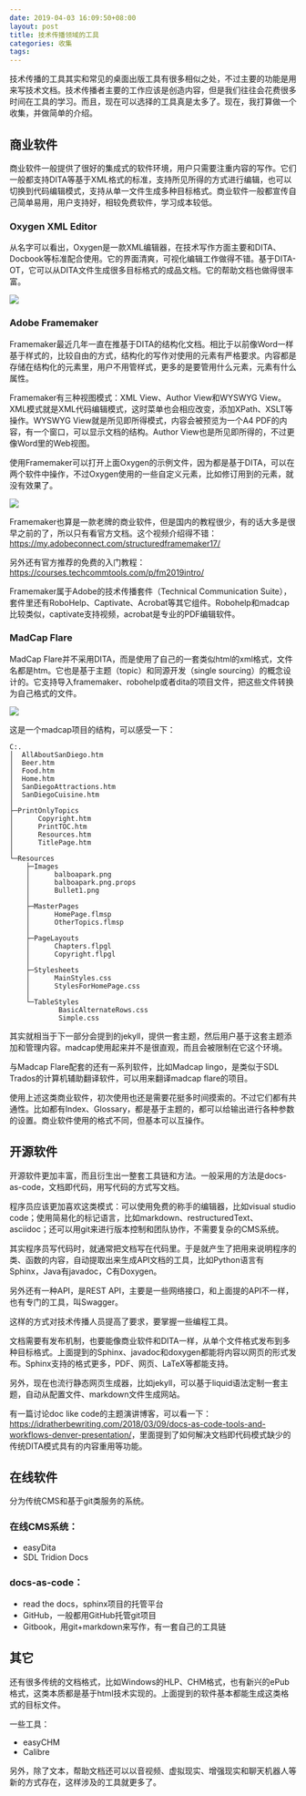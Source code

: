 ```yaml
---
date: 2019-04-03 16:09:50+08:00
layout: post
title: 技术传播领域的工具
categories: 收集
tags: 
---
```


技术传播的工具其实和常见的桌面出版工具有很多相似之处，不过主要的功能是用来写技术文档。技术传播者主要的工作应该是创造内容，但是我们往往会花费很多时间在工具的学习。而且，现在可以选择的工具真是太多了。现在，我打算做一个收集，并做简单的介绍。


## 商业软件

商业软件一般提供了很好的集成式的软件环境，用户只需要注重内容的写作。它们一般都支持DITA等基于XML格式的标准，支持所见所得的方式进行编辑，也可以切换到代码编辑模式，支持从单一文件生成多种目标格式。商业软件一般都宣传自己简单易用，用户支持好，相较免费软件，学习成本较低。


### Oxygen XML Editor

从名字可以看出，Oxygen是一款XML编辑器，在技术写作方面主要和DITA、Docbook等标准配合使用。它的界面清爽，可视化编辑工作做得不错。基于DITA-OT，它可以从DITA文件生成很多目标格式的成品文档。它的帮助文档也做得很丰富。

![](/album/techcomm/oxygen.jpg)

### Adobe Framemaker

Framemaker最近几年一直在推基于DITA的结构化文档。相比于以前像Word一样基于样式的，比较自由的方式，结构化的写作对使用的元素有严格要求。内容都是存储在结构化的元素里，用户不用管样式，更多的是要管用什么元素，元素有什么属性。

Framemaker有三种视图模式：XML View、Author View和WYSWYG View。XML模式就是XML代码编辑模式，这时菜单也会相应改变，添加XPath、XSLT等操作。WYSWYG View就是所见即所得模式，内容会被预览为一个A4 PDF的内容，有一个窗口，可以显示文档的结构。Author View也是所见即所得的，不过更像Word里的Web视图。

使用Framemaker可以打开上面Oxygen的示例文件，因为都是基于DITA，可以在两个软件中操作，不过Oxygen使用的一些自定义元素，比如修订用到的元素，就没有效果了。

![](/album/techcomm/framemaker.png)

Framemaker也算是一款老牌的商业软件，但是国内的教程很少，有的话大多是很早之前的了，所以只有看官方文档。这个视频介绍得不错：<https://my.adobeconnect.com/structuredframemaker17/>

另外还有官方推荐的免费的入门教程：<https://courses.techcommtools.com/p/fm2019intro/>

Framemaker属于Adobe的技术传播套件（Technical Communication Suite），套件里还有RoboHelp、Captivate、Acrobat等其它组件。Robohelp和madcap比较类似，captivate支持视频，acrobat是专业的PDF编辑软件。

### MadCap Flare

MadCap Flare并不采用DITA，而是使用了自己的一套类似html的xml格式，文件名都是htm。它也是基于主题（topic）和同源开发（single sourcing）的概念设计的。它支持导入framemaker、robohelp或者dita的项目文件，把这些文件转换为自己格式的文件。

![](/album/techcomm/madcap.png)

这是一个madcap项目的结构，可以感受一下：

```
C:.
│  AllAboutSanDiego.htm
│  Beer.htm
│  Food.htm
│  Home.htm
│  SanDiegoAttractions.htm
│  SanDiegoCuisine.htm
│  
├─PrintOnlyTopics
│      Copyright.htm
│      PrintTOC.htm
│      Resources.htm
│      TitlePage.htm
│      
└─Resources
    ├─Images
    │      balboapark.png
    │      balboapark.png.props
    │      Bullet1.png
    │      
    ├─MasterPages
    │      HomePage.flmsp
    │      OtherTopics.flmsp
    │      
    ├─PageLayouts
    │      Chapters.flpgl
    │      Copyright.flpgl
    │      
    ├─Stylesheets
    │      MainStyles.css
    │      StylesForHomePage.css
    │      
    └─TableStyles
            BasicAlternateRows.css
            Simple.css
```

其实就相当于下一部分会提到的jekyll，提供一套主题，然后用户基于这套主题添加和管理内容。madcap使用起来并不是很直观，而且会被限制在它这个环境。

与Madcap Flare配套的还有一系列软件，比如Madcap lingo，是类似于SDL Trados的计算机辅助翻译软件，可以用来翻译madcap flare的项目。

使用上述这类商业软件，初次使用也还是需要花挺多时间摸索的。不过它们都有共通性。比如都有Index、Glossary，都是基于主题的，都可以给输出进行各种参数的设置。商业软件使用的格式不同，但基本可以互操作。

## 开源软件

开源软件更加丰富，而且衍生出一整套工具链和方法。一般采用的方法是docs-as-code，文档即代码，用写代码的方式写文档。

程序员应该更加喜欢这类模式：可以使用免费的称手的编辑器，比如visual studio code；使用简易化的标记语言，比如markdown、restructuredText、asciidoc；还可以用git来进行版本控制和团队协作，不需要复杂的CMS系统。

其实程序员写代码时，就通常把文档写在代码里。于是就产生了把用来说明程序的类、函数的内容，自动提取出来生成API文档的工具，比如Python语言有Sphinx，Java有javadoc，C有Doxygen。

另外还有一种API，是REST API，主要是一些网络接口，和上面提的API不一样，也有专门的工具，叫Swagger。

这样的方式对技术传播人员提高了要求，要掌握一些编程工具。

文档需要有发布机制，也要能像商业软件和DITA一样，从单个文件格式发布到多种目标格式。上面提到的Sphinx、javadoc和doxygen都能将内容以网页的形式发布。Sphinx支持的格式更多，PDF、网页、LaTeX等都能支持。

另外，现在也流行静态网页生成器，比如jekyll，可以基于liquid语法定制一套主题，自动从配置文件、markdown文件生成网站。

有一篇讨论doc like code的主题演讲博客，可以看一下：<https://idratherbewriting.com/2018/03/09/docs-as-code-tools-and-workflows-denver-presentation/>，里面提到了如何解决文档即代码模式缺少的传统DITA模式具有的内容重用等功能。


## 在线软件

分为传统CMS和基于git类服务的系统。

### 在线CMS系统：

* easyDita
* SDL Tridion Docs 

### docs-as-code：

* read the docs，sphinx项目的托管平台
* GitHub，一般都用GitHub托管git项目
* Gitbook，用git+markdown来写作，有一套自己的工具链


## 其它

还有很多传统的文档格式，比如Windows的HLP、CHM格式，也有新兴的ePub格式，这类本质都是基于html技术实现的。上面提到的软件基本都能生成这类格式的目标文件。

一些工具：

* easyCHM
* Calibre

另外，除了文本，帮助文档还可以以音视频、虚拟现实、增强现实和聊天机器人等新的方式存在，这样涉及的工具就更多了。

